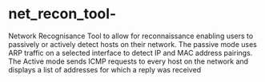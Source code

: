 # net_recon_tool-
Network Recognisance Tool to allow for reconnaissance enabling users to passively or actively detect hosts on their network. 
The passive mode uses ARP traffic on a selected interface to detect IP and MAC address pairings. 
The Active mode sends ICMP requests to every host on the network and displays a list of addresses for which a reply was received
